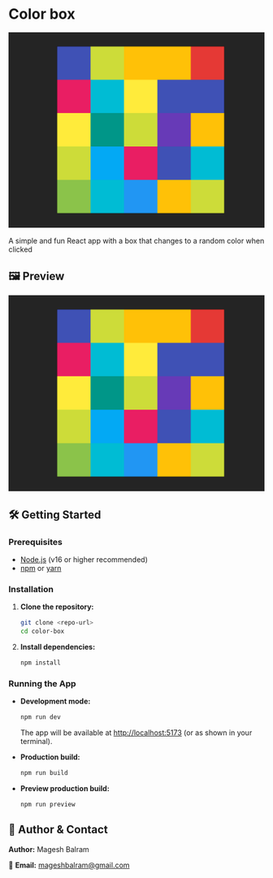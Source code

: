 # Color box

![Preview](public/image.png)

A simple and fun React app with a box that changes to a random color when clicked

## 🖼️ Preview

![color-box App Preview](public/image.png)

## 🛠️ Getting Started

### Prerequisites

- [Node.js](https://nodejs.org/) (v16 or higher recommended)
- [npm](https://www.npmjs.com/) or [yarn](https://yarnpkg.com/)

### Installation

1. **Clone the repository:**
   ```bash
   git clone <repo-url>
   cd color-box
   ```
2. **Install dependencies:**
   ```bash
   npm install
   ```

### Running the App

- **Development mode:**

  ```bash
  npm run dev
  ```

  The app will be available at [http://localhost:5173](http://localhost:5173) (or as shown in your terminal).

- **Production build:**

  ```bash
  npm run build
  ```

- **Preview production build:**
  ```bash
  npm run preview
  ```

## 🙋 **Author & Contact**

**Author:** Magesh Balram

📧 **Email:** [mageshbalram@gmail.com](mailto:mageshbalram@gmail.com)
